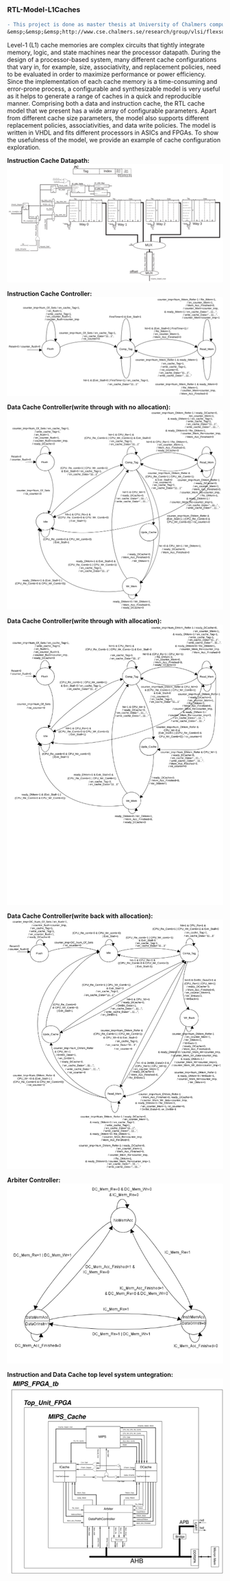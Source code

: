 ### RTL-Model-L1Caches

```diff
- This project is done as master thesis at University of Chalmers computer engineering department
&emsp;&emsp;&emsp;http://www.cse.chalmers.se/research/group/vlsi/flexsoc/downloads.shtml
```

<p>
Level-1 (L1) cache memories are complex circuits that tightly integrate memory, logic, and state machines near the processor
datapath. During the design of a processor-based system, many different cache configurations that vary in, for example, size, 
associativity, and replacement policies, need to be evaluated in order to maximize performance or power efficiency.
Since the implementation of each cache memory is a time-consuming and error-prone process, a configurable and synthesizable model
is very useful as it helps to generate a range of caches in a quick and reproducible manner. Comprising both a data and
instruction cache, the RTL cache model that we present has a wide array of configurable parameters. Apart from different cache
size parameters, the model also supports different replacement policies, associativities, and data write policies. The model is
written in VHDL and fits different processors in ASICs and FPGAs. To show the usefulness of the model, we provide an example of cache configuration exploration.
</p>


**Instruction Cache Datapath:**<br/>
![Screen Shot](https://raw.githubusercontent.com/vsaljooghi/RTL-Model-L1Caches/master/Figures/Datapath/IC_DataPath.svg)

**Instruction Cache Controller:**<br/>
![Screen Shot](https://raw.githubusercontent.com/vsaljooghi/RTL-Model-L1Caches/master/Figures/ControllerFSMs/IC_FSM.svg)

**Data Cache Controller(write through with no allocation):**<br/>
![Screen Shot](https://raw.githubusercontent.com/vsaljooghi/RTL-Model-L1Caches/master/Figures/ControllerFSMs/DC_WrThrNoAlloc_FSM.svg)

**Data Cache Controller(write through with allocation):**<br/>
![Screen Shot](https://raw.githubusercontent.com/vsaljooghi/RTL-Model-L1Caches/master/Figures/ControllerFSMs/DC_WrThrAlloc_FSM.svg)

**Data Cache Controller(write back with allocation):**<br/>
![Screen Shot](https://raw.githubusercontent.com/vsaljooghi/RTL-Model-L1Caches/master/Figures/ControllerFSMs/DC_WrBackAlloc_FSM.svg)

**Arbiter Controller:**<br/>
![Screen Shot](https://raw.githubusercontent.com/vsaljooghi/RTL-Model-L1Caches/master/Figures/ControllerFSMs/Arbiter_FSM.png)

**Instruction and Data Cache top level system untegration:**<br/>
![Screen Shot](https://raw.githubusercontent.com/vsaljooghi/RTL-Model-L1Caches/master/Figures/Datapath/System_BD_Cropped.svg)

